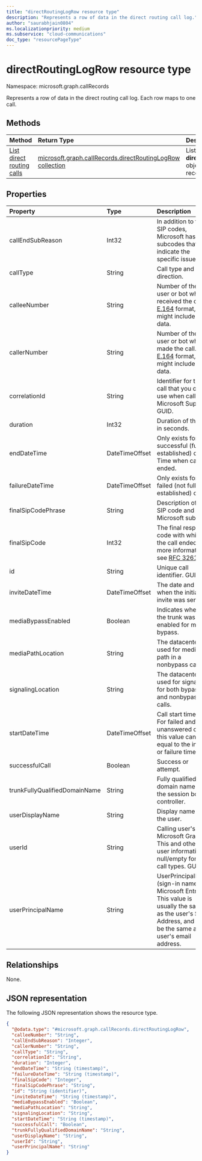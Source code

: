 ```yaml
---
title: "directRoutingLogRow resource type"
description: "Represents a row of data in the direct routing call log."
author: "saurabhjain0804"
ms.localizationpriority: medium
ms.subservice: "cloud-communications"
doc_type: "resourcePageType"
---
```


# directRoutingLogRow resource type

Namespace: microsoft.graph.callRecords

Represents a row of data in the direct routing call log. Each row maps to one call.

## Methods

| Method       | Return Type | Description |
|:-------------|:------------|:------------|
| [List direct routing calls](../api/callrecords-callrecord-getdirectroutingcalls.md) | [microsoft.graph.callRecords.directRoutingLogRow collection](callrecords-directroutinglogrow.md)| List **directRoutingLogRow** objects for a call record. |

## Properties

|Property|Type|Description|
|:---|:---|:---|
|callEndSubReason|Int32| In addition to the SIP codes, Microsoft has subcodes that indicate the specific issue.|
|callType|String| Call type and direction.|
|calleeNumber|String| Number of the user or bot who received the call. [E.164](https://en.wikipedia.org/wiki/E.164) format, but might include other data.|
|callerNumber|String| Number of the user or bot who made the call. [E.164](https://en.wikipedia.org/wiki/E.164) format, but might include other data.|
|correlationId|String|Identifier for the call that you can use when calling Microsoft Support. GUID.|
|duration|Int32| Duration of the call in seconds.|
|endDateTime|DateTimeOffset| Only exists for successful (fully established) calls. Time when call ended.|
|failureDateTime|DateTimeOffset| Only exists for failed (not fully established) calls.|
|finalSipCodePhrase|String| Description of the SIP code and Microsoft subcode.|
|finalSipCode|Int32| The final response code with which the call ended. For more information, see [RFC 3261](https://tools.ietf.org/html/rfc3261).|
|id|String|Unique call identifier. GUID.|
|inviteDateTime|DateTimeOffset| The date and time when the initial invite was sent.|
|mediaBypassEnabled|Boolean| Indicates whether the trunk was enabled for media bypass.|
|mediaPathLocation|String| The datacenter used for media path in a nonbypass call.|
|signalingLocation|String| The datacenter used for signaling for both bypass and nonbypass calls.|
|startDateTime|DateTimeOffset|Call start time.<br/>For failed and unanswered calls, this value can be equal to the invite or failure time.|
|successfulCall|Boolean| Success or attempt.|
|trunkFullyQualifiedDomainName|String| Fully qualified domain name of the session border controller.|
|userDisplayName|String|Display name of the user.|
|userId|String|Calling user's ID in Microsoft Graph. This and other user information is null/empty for bot call types. GUID.|
|userPrincipalName|String|UserPrincipalName (sign-in name) in Microsoft Entra ID. This value is usually the same as the user's SIP Address, and can be the same as the user's email address.|

## Relationships

None.

## JSON representation

The following JSON representation shows the resource type.
<!-- {
  "blockType": "resource",
  "@odata.type": "microsoft.graph.callRecords.directRoutingLogRow",
  "keyProperty": "id"
}
-->

``` json
{
  "@odata.type": "#microsoft.graph.callRecords.directRoutingLogRow",
  "calleeNumber": "String",
  "callEndSubReason": "Integer",
  "callerNumber": "String",
  "callType": "String",
  "correlationId": "String",
  "duration": "Integer",
  "endDateTime": "String (timestamp)",
  "failureDateTime": "String (timestamp)",
  "finalSipCode": "Integer",
  "finalSipCodePhrase": "String",
  "id": "String (identifier)",
  "inviteDateTime": "String (timestamp)",
  "mediaBypassEnabled": "Boolean",
  "mediaPathLocation": "String",
  "signalingLocation": "String",
  "startDateTime": "String (timestamp)",
  "successfulCall": "Boolean",
  "trunkFullyQualifiedDomainName": "String",
  "userDisplayName": "String",
  "userId": "String",
  "userPrincipalName": "String"
}
```
